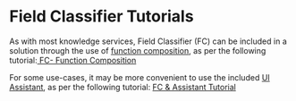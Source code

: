 # Field Classifier Tutorials

As with most knowledge services, Field Classifier \(FC\) can be included in a solution through the use of [function composition](../../../product-guide/reference-guide/technical-design-and-architecture/function-modeling/), as per the following tutorial:[ FC- Function Composition](field-classifier-function-composition-tutorial.md)

For some use-cases, it may be more convenient to use the included [UI Assistant](../../../product-guide/reference-guide/q-platform-and-microservices/service-types/service-assistants/), as per the following tutorial: [FC & Assistant Tutorial](field-classifier-and-assistant-tutorial.md)

